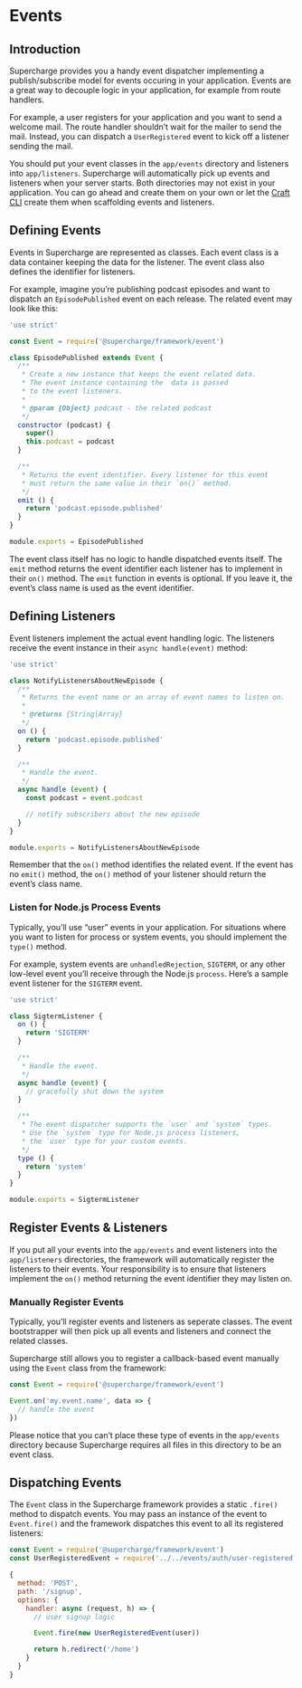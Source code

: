 # Events


## Introduction
Supercharge provides you a handy event dispatcher implementing a publish/subscribe model for events occuring in your application. Events are a great way to decouple logic in your application, for example from route handlers.

For example, a user registers for your application and you want to send a welcome mail. The route handler shouldn’t wait for the mailer to send the mail. Instead, you can dispatch a `UserRegistered` event to kick off a listener sending the mail.

You should put your event classes in the `app/events` directory and listeners into `app/listeners`. Supercharge will automatically pick up events and listeners when your server starts. Both directories may not exist in your application. You can go ahead and create them on your own or let the [Craft CLI](/docs/{{version}}/craft-console) create them when scaffolding events and listeners.


## Defining Events
Events in Supercharge are represented as classes. Each event class is a data container keeping the data for the listener. The event class also defines the identifier for listeners.

For example, imagine you’re publishing podcast episodes and want to dispatch an `EpisodePublished` event on each release. The related event may look like this:

```js
'use strict'

const Event = require('@supercharge/framework/event')

class EpisodePublished extends Event {
  /**
   * Create a new instance that keeps the event related data.
   * The event instance containing the  data is passed
   * to the event listeners.
   *
   * @param {Object} podcast - the related podcast
   */
  constructor (podcast) {
    super()
    this.podcast = podcast
  }

  /**
   * Returns the event identifier. Every listener for this event
   * must return the same value in their `on()` method.
   */
  emit () {
    return 'podcast.episode.published'
  }
}

module.exports = EpisodePublished
```

The event class itself has no logic to handle dispatched events itself. The `emit` method returns the event identifier each listener has to implement in their `on()` method. The `emit` function in events is optional. If you leave it, the event’s class name is used as the event identifier.


## Defining Listeners
Event listeners implement the actual event handling logic. The listeners receive the event instance in their `async handle(event)` method:

```js
'use strict'

class NotifyListenersAboutNewEpisode {
  /**
   * Returns the event name or an array of event names to listen on.
   *
   * @returns {String|Array}
   */
  on () {
    return 'podcast.episode.published'
  }

  /**
   * Handle the event.
   */
  async handle (event) {
    const podcast = event.podcast

    // notify subscribers about the new episode
  }
}

module.exports = NotifyListenersAboutNewEpisode
```

Remember that the `on()` method identifies the related event. If the event has no `emit()` method, the `on()` method of your listener should return the event’s class name.


### Listen for Node.js Process Events
Typically, you’ll use “user” events in your application. For situations where you want to listen for process or system events, you should implement the `type()` method.

For example, system events are `unhandledRejection`, `SIGTERM`, or any other low-level event you’ll receive through the Node.js `process`. Here’s a sample event listener for the `SIGTERM` event.

```js
'use strict'

class SigtermListener {
  on () {
    return 'SIGTERM'
  }

  /**
   * Handle the event.
   */
  async handle (event) {
    // gracefully shut down the system
  }

  /**
   * The event dispatcher supports the `user` and `system` types.
   * Use the `system` type for Node.js process listeners,
   * the `user` type for your custom events.
   */
  type () {
    return 'system'
  }
}

module.exports = SigtermListener
```


## Register Events & Listeners
If you put all your events into the `app/events` and event listeners into the `app/listeners` directories, the framework will automatically register the listeners to their events. Your responsibility is to ensure that listeners implement the `on()` method returning the event identifier they may listen on.


### Manually Register Events
Typically, you’ll register events and listeners as seperate classes. The event bootstrapper will then pick up all events and listeners and connect the related classes.

Supercharge still allows you to register a callback-based event manually using the `Event` class from the framework:

```js
const Event = require('@supercharge/framework/event')

Event.on('my.event.name', data => {
  // handle the event
})
```

Please notice that you can’t place these type of events in the `app/events` directory because Supercharge requires all files in this directory to be an event class.



## Dispatching Events
The `Event` class in the Supercharge framework provides a static `.fire()` method to dispatch events. You may pass an instance of the event to `Event.fire()` and the framework dispatches this event to all its registered listeners:

```js
const Event = require('@supercharge/framework/event')
const UserRegisteredEvent = require('../../events/auth/user-registered')

{
  method: 'POST',
  path: '/signup',
  options: {
    handler: async (request, h) => {
      // user signup logic

      Event.fire(new UserRegisteredEvent(user))

      return h.redirect('/home')
    }
  }
}
```
